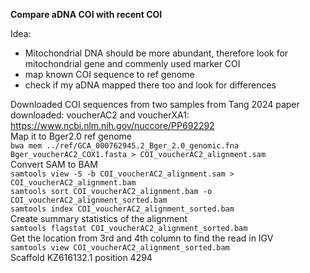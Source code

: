**Compare aDNA COI with recent COI**


Idea:  
- Mitochondrial DNA should be more abundant, therefore look for mitochondrial gene and commenly used marker COI
- map known COI sequence to ref genome  
- check if my aDNA mapped there too and look for differences   

Downloaded COI sequences from two samples from Tang 2024 paper downloaded: voucherAC2 and voucherXA1:  
https://www.ncbi.nlm.nih.gov/nuccore/PP692292  
Map it to Bger2.0 ref genome  
```bwa mem ../ref/GCA_000762945.2_Bger_2.0_genomic.fna Bger_voucherAC2_COX1.fasta > COI_voucherAC2_alignment.sam```  
Convert SAM to BAM  
```samtools view -S -b COI_voucherAC2_alignment.sam > COI_voucherAC2_alignment.bam```  
```samtools sort COI_voucherAC2_alignment.bam -o COI_voucherAC2_alignment_sorted.bam```  
```samtools index COI_voucherAC2_alignment_sorted.bam```  
Create summary statistics of the alignment  
```samtools flagstat COI_voucherAC2_alignment_sorted.bam```  
Get the location from 3rd and 4th column to find the read in IGV  
```samtools view COI_voucherAC2_alignment_sorted.bam```  
Scaffold KZ616132.1	position 4294  
